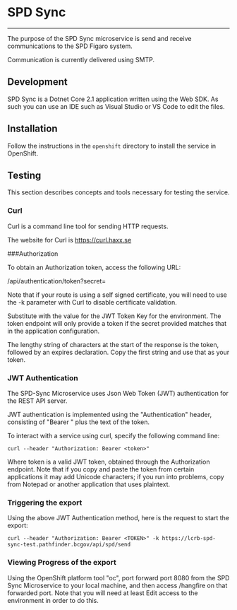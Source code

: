 # SPD Sync #
------------

The purpose of the SPD Sync microservice is send and receive communications to the SPD Figaro system.

Communication is currently delivered using SMTP.

## Development ##

SPD Sync is a Dotnet Core 2.1 application written using the Web SDK.  As such you can use an IDE such as Visual Studio or VS Code to edit the files.  

## Installation ##

Follow the instructions in the `openshift` directory to install the service in OpenShift.

## Testing ##

This section describes concepts and tools necessary for testing the service.

### Curl

Curl is a command line tool for sending HTTP requests.  

The website for Curl is https://curl.haxx.se

###Authorization

To obtain an Authorization token, access the following URL:

<Microservice Base URL>/api/authentication/token?secret=<SECRET>

Note that if your route is using a self signed certificate, you will need to use the -k parameter with Curl to disable certificate validation.

Substitute <SECRET> with the value for the JWT Token Key for the environment.  The token endpoint will only provide a token if the secret provided matches that in the application configuration.

The lengthy string of characters at the start of the response is the token, followed by an expires declaration.  Copy the first string and use that as your token.


### JWT Authentication

The SPD-Sync Microservice uses Json Web Token (JWT) authentication for the REST API server.

JWT authentication is implemented using the "Authentication" header, consisting of "Bearer " plus the text of the token.

To interact with a service using curl, specify the following command line:

`curl --header "Authorization: Bearer <token>"` <rest of Curl command>

Where token is a valid JWT token,  obtained through the Authorization endpoint.  Note that if you copy and paste the token from certain applications it may add Unicode characters; if you run into problems, copy from Notepad or another application that uses plaintext. 

### Triggering the export

Using the above JWT Authentication method, here is the request to start the export:

`curl --header "Authorization: Bearer <TOKEN>" -k https://lcrb-spd-sync-test.pathfinder.bcgov/api/spd/send`

### Viewing Progress of the export

Using the OpenShift platform tool "oc", port forward port 8080 from the SPD Sync Microservice to your local machine, and then access /hangfire on that forwarded port.   Note that you will need at least Edit access to the environment in order to do this. 


  